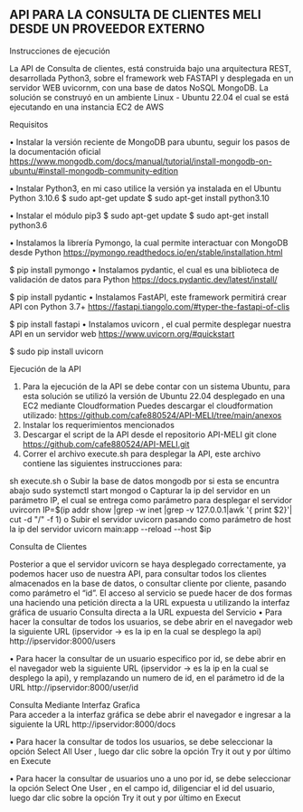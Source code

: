 ## API PARA LA CONSULTA DE CLIENTES MELI DESDE UN PROVEEDOR EXTERNO


Instrucciones de ejecución 

La API de Consulta de clientes, está construida bajo una arquitectura REST, desarrollada  Python3, sobre el framework web FASTAPI y desplegada en un servidor WEB uvicornm, con una base de datos NoSQL MongoDB. La solución se construyó en un ambiente Linux - Ubuntu 22.04 el cual se está ejecutando en una instancia EC2 de AWS

Requisitos

•	Instalar la versión reciente de MongoDB para ubuntu, seguir los pasos de la documentación oficial 
https://www.mongodb.com/docs/manual/tutorial/install-mongodb-on-ubuntu/#install-mongodb-community-edition

•	Instalar Python3, en mi caso utilice la versión ya instalada en el Ubuntu Python 3.10.6
$ sudo apt-get update
$ sudo apt-get install python3.10

•	Instalar el módulo pip3
$ sudo apt-get update
$ sudo apt-get install python3.6

•	Instalamos la librería Pymongo, la cual permite interactuar con MongoDB desde Python
https://pymongo.readthedocs.io/en/stable/installation.html

$  pip install pymongo
•	Instalamos pydantic, el cual es una biblioteca de validación de datos para Python
https://docs.pydantic.dev/latest/install/

$ pip install pydantic
•	Instalamos FastAPI, este framework permitirá crear API con Python 3.7+
https://fastapi.tiangolo.com/#typer-the-fastapi-of-clis

$ pip install fastapi
•	Instalamos uvicorn , el cual permite desplegar nuestra API en un servidor web
https://www.uvicorn.org/#quickstart

$ sudo pip install uvicorn

Ejecución de la API
1.	Para la  ejecución de la API se debe contar con un sistema Ubuntu, para esta solución se utilizó la versión de Ubuntu 22.04 desplegado en una EC2 mediante Cloudformation
Puedes descargar el cloudformation utilizado: 
https://github.com/cafe880524/API-MELI/tree/main/anexos
2.	Instalar los requerimientos mencionados 
3.	Descargar el script de la API desde el repositorio API-MELI
git clone https://github.com/cafe880524/API-MELI.git
4.	Correr el archivo execute.sh para desplegar la API, este archivo contiene las siguientes instrucciones para:

sh execute.sh
o	Subir la base de datos mongodb por si esta se encuntra abajo
sudo systemctl start mongod
o	Capturar la ip del servidor en un parámetro IP, el cual se entrega como parámetro para desplegar el servidor uvircorn
IP=$(ip addr show |grep -w inet |grep -v 127.0.0.1|awk '{ print $2}'| cut -d "/" -f 1)
o	Subir el servidor uvicorn pasando como parámetro de host la ip del servidor
uvicorn main:app --reload --host $ip

Consulta de Clientes

Posterior a que el servidor uvicorn se haya desplegado correctamente, ya podemos hacer uso de nuestra API, para consultar todos los clientes almacenados en la base de datos, o consultar cliente por cliente, pasando como parámetro el “id”. El  acceso al servicio se puede hacer de dos formas una haciendo una petición directa a la URL expuesta u utilizando la interfaz gráfica de usuario
Consulta directa a la URL expuesta del Servicio 
•	Para hacer la consultar de todos los usuarios, se debe abrir en el navegador web la siguiente URL (ipservidor -> es la ip en la cual se desplego la api)
http://ipservidor:8000/users

•	Para hacer la consultar de un usuario especifico por id, se debe abrir en el navegador web la siguiente URL (ipservidor -> es la ip en la cual se desplego la api), y remplazando un numero de id, en el parámetro id de la URL
http://ipservidor:8000/user/id

Consulta Mediante Interfaz Grafica  
Para acceder a la interfaz gráfica se debe abrir el navegador e ingresar a la siguiente la URL http://ipservidor:8000/docs

•	Para hacer la consultar de todos los usuarios, se debe seleccionar la opción Select All User , luego dar clic sobre la opción Try it out y por último en Execute

•	Para hacer la consultar de usuarios uno a uno por id, se debe seleccionar la opción Select One User , en el campo id, diligenciar el id del usuario, luego dar clic sobre la opción Try it out y por último en Execut
